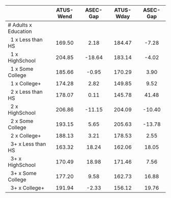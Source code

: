 
|                      |    ATUS-Wend |     ASEC-Gap |    ATUS-Wday |     ASEC-Gap |
| -------------------- | :----------: | :----------: | :----------: | :----------: |
| # Adults x Education |              |              |              |              |
| &nbsp;&nbsp;1 x Less than HS |       169.50 |         2.18 |       184.47 |        -7.28 |
| &nbsp;&nbsp;1 x HighSchool |       204.85 |       -18.64 |       183.14 |        -4.02 |
| &nbsp;&nbsp;1 x Some College |       185.66 |        -0.95 |       170.29 |         3.90 |
| &nbsp;&nbsp;1 x College+ |       174.28 |         2.82 |       149.85 |         9.52 |
| &nbsp;&nbsp;2 x Less than HS |       178.07 |         0.11 |       145.78 |        41.48 |
| &nbsp;&nbsp;2 x HighSchool |       206.86 |       -11.15 |       204.09 |       -10.40 |
| &nbsp;&nbsp;2 x Some College |       193.15 |         5.65 |       205.63 |       -13.78 |
| &nbsp;&nbsp;2 x College+ |       188.13 |         3.21 |       178.53 |         2.55 |
| &nbsp;&nbsp;3+ x Less than HS |       163.32 |        18.24 |       162.06 |        18.05 |
| &nbsp;&nbsp;3+ x HighSchool |       170.49 |        18.98 |       171.46 |         7.56 |
| &nbsp;&nbsp;3+ x Some College |       177.20 |         9.58 |       162.73 |        16.88 |
| &nbsp;&nbsp;3+ x College+ |       191.94 |        -2.33 |       156.12 |        19.76 |


